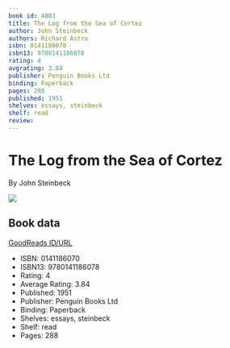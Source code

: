 ```yaml
---
book id: 4803
title: The Log from the Sea of Cortez
author: John Steinbeck
authors: Richard Astro
isbn: 0141186070
isbn13: 9780141186078
rating: 4
avgrating: 3.84
publisher: Penguin Books Ltd
binding: Paperback
pages: 288
published: 1951
shelves: essays, steinbeck
shelf: read
review: 
---
```


# The Log from the Sea of Cortez

By John Steinbeck

![](https://i.gr-assets.com/images/S/compressed.photo.goodreads.com/books/1347101321l/4803.jpg)

## Book data

[GoodReads ID/URL](https://www.goodreads.com/book/show/4803)

- ISBN: 0141186070
- ISBN13: 9780141186078
- Rating: 4
- Average Rating: 3.84
- Published: 1951
- Publisher: Penguin Books Ltd
- Binding: Paperback
- Shelves: essays, steinbeck
- Shelf: read
- Pages: 288

